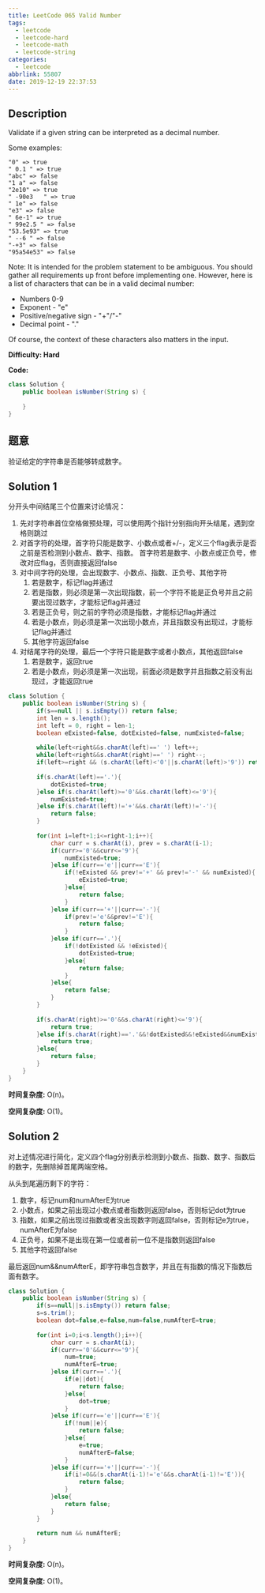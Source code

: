 ```yaml
---
title: LeetCode 065 Valid Number
tags:
  - leetcode
  - leetcode-hard
  - leetcode-math
  - leetcode-string
categories:
  - leetcode
abbrlink: 55807
date: 2019-12-19 22:37:53
---
```


## Description

Validate if a given string can be interpreted as a decimal number.

Some examples:

```
"0" => true
" 0.1 " => true
"abc" => false
"1 a" => false
"2e10" => true
" -90e3   " => true
" 1e" => false
"e3" => false
" 6e-1" => true
" 99e2.5 " => false
"53.5e93" => true
" --6 " => false
"-+3" => false
"95a54e53" => false
```

Note: It is intended for the problem statement to be ambiguous. 
You should gather all requirements up front before implementing one. 
However, here is a list of characters that can be in a valid decimal number:

* Numbers 0-9
* Exponent - "e"
* Positive/negative sign - "+"/"-"
* Decimal point - "."

Of course, the context of these characters also matters in the input.

**Difficulty: Hard**

**Code:**

```java
class Solution {
    public boolean isNumber(String s) {
        
    }
}
```

## 题意

验证给定的字符串是否能够转成数字。

<!-- more -->

## Solution 1

分开头中间结尾三个位置来讨论情况：

1. 先对字符串首位空格做预处理，可以使用两个指针分别指向开头结尾，遇到空格则跳过
2. 对首字符的处理，首字符只能是数字、小数点或者+/-，定义三个flag表示是否之前是否检测到小数点、数字、指数。
首字符若是数字、小数点或正负号，修改对应flag，否则直接返回false
3. 对中间字符的处理，会出现数字、小数点、指数、正负号、其他字符
    1. 若是数字，标记flag并通过
    2. 若是指数，则必须是第一次出现指数，前一个字符不能是正负号并且之前要出现过数字，才能标记flag并通过
    3. 若是正负号，则之前的字符必须是指数，才能标记flag并通过
    4. 若是小数点，则必须是第一次出现小数点，并且指数没有出现过，才能标记flag并通过
    5. 其他字符返回false
4. 对结尾字符的处理，最后一个字符只能是数字或者小数点，其他返回false
    1. 若是数字，返回true
    2. 若是小数点，则必须是第一次出现，前面必须是数字并且指数之前没有出现过，才能返回true

```java
class Solution {
    public boolean isNumber(String s) {
        if(s==null || s.isEmpty()) return false;
        int len = s.length();
        int left = 0, right = len-1;
        boolean eExisted=false, dotExisted=false, numExisted=false;
        
        while(left<right&&s.charAt(left)==' ') left++;
        while(left<right&&s.charAt(right)==' ') right--;
        if(left>=right && (s.charAt(left)<'0'||s.charAt(left)>'9')) return false;
        
        if(s.charAt(left)=='.'){
            dotExisted=true;
        }else if(s.charAt(left)>='0'&&s.charAt(left)<='9'){
            numExisted=true;
        }else if(s.charAt(left)!='+'&&s.charAt(left)!='-'){
            return false;
        }
        
        for(int i=left+1;i<=right-1;i++){
            char curr = s.charAt(i), prev = s.charAt(i-1);
            if(curr>='0'&&curr<='9'){
                numExisted=true;
            }else if(curr=='e'||curr=='E'){
                if(!eExisted && prev!='+' && prev!='-' && numExisted){
                    eExisted=true;
                }else{
                    return false;
                }
            }else if(curr=='+'||curr=='-'){
                if(prev!='e'&&prev!='E'){
                    return false;
                }
            }else if(curr=='.'){
                if(!dotExisted && !eExisted){
                    dotExisted=true;
                }else{
                    return false;
                }
            }else{
                return false;
            }
        }
        
        if(s.charAt(right)>='0'&&s.charAt(right)<='9'){
            return true;
        }else if(s.charAt(right)=='.'&&!dotExisted&&!eExisted&&numExisted){
            return true;
        }else{
            return false;
        }
    }
}
```

**时间复杂度:** O(n)。

**空间复杂度:** O(1)。

## Solution 2

对上述情况进行简化，定义四个flag分别表示检测到小数点、指数、数字、指数后的数字，先删除掉首尾两端空格。

从头到尾遍历剩下的字符：
1. 数字，标记num和numAfterE为true
2. 小数点，如果之前出现过小数点或者指数则返回false，否则标记dot为true
3. 指数，如果之前出现过指数或者没出现数字则返回false，否则标记e为true，numAfterE为false
4. 正负号，如果不是出现在第一位或者前一位不是指数则返回false
5. 其他字符返回false

最后返回num&&numAfterE，即字符串包含数字，并且在有指数的情况下指数后面有数字。

```java
class Solution {
    public boolean isNumber(String s) {
        if(s==null||s.isEmpty()) return false;
        s=s.trim();
        boolean dot=false,e=false,num=false,numAfterE=true;
        
        for(int i=0;i<s.length();i++){
            char curr = s.charAt(i);
            if(curr>='0'&&curr<='9'){
                num=true;
                numAfterE=true;
            }else if(curr=='.'){
                if(e||dot){
                    return false;
                }else{
                    dot=true;
                }
            }else if(curr=='e'||curr=='E'){
                if(!num||e){
                    return false;
                }else{
                    e=true;
                    numAfterE=false;
                }
            }else if(curr=='+'||curr=='-'){
                if(i!=0&&(s.charAt(i-1)!='e'&&s.charAt(i-1)!='E')){
                    return false;
                }
            }else{
                return false;
            }
        }
        
        return num && numAfterE;
    }
}
```

**时间复杂度:** O(n)。

**空间复杂度:** O(1)。

